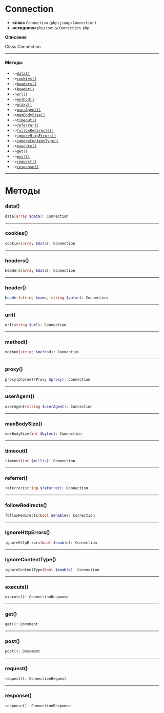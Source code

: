 # Connection

- **класс** `Connection` (`php\jsoup\Connection`)
- **исходники** `php/jsoup/Connection.php`

**Описание**

Class Connection

---

#### Методы

- `->`[`data()`](#method-data)
- `->`[`cookies()`](#method-cookies)
- `->`[`headers()`](#method-headers)
- `->`[`header()`](#method-header)
- `->`[`url()`](#method-url)
- `->`[`method()`](#method-method)
- `->`[`proxy()`](#method-proxy)
- `->`[`userAgent()`](#method-useragent)
- `->`[`maxBodySize()`](#method-maxbodysize)
- `->`[`timeout()`](#method-timeout)
- `->`[`referrer()`](#method-referrer)
- `->`[`followRedirects()`](#method-followredirects)
- `->`[`ignoreHttpErrors()`](#method-ignorehttperrors)
- `->`[`ignoreContentType()`](#method-ignorecontenttype)
- `->`[`execute()`](#method-execute)
- `->`[`get()`](#method-get)
- `->`[`post()`](#method-post)
- `->`[`request()`](#method-request)
- `->`[`response()`](#method-response)

---
# Методы

<a name="method-data"></a>

### data()
```php
data(array $data): Connection
```

---

<a name="method-cookies"></a>

### cookies()
```php
cookies(array $data): Connection
```

---

<a name="method-headers"></a>

### headers()
```php
headers(array $data): Connection
```

---

<a name="method-header"></a>

### header()
```php
header(string $name, string $value): Connection
```

---

<a name="method-url"></a>

### url()
```php
url(string $url): Connection
```

---

<a name="method-method"></a>

### method()
```php
method(string $method): Connection
```

---

<a name="method-proxy"></a>

### proxy()
```php
proxy(php\net\Proxy $proxy): Connection
```

---

<a name="method-useragent"></a>

### userAgent()
```php
userAgent(string $userAgent): Connection
```

---

<a name="method-maxbodysize"></a>

### maxBodySize()
```php
maxBodySize(int $bytes): Connection
```

---

<a name="method-timeout"></a>

### timeout()
```php
timeout(int $millis): Connection
```

---

<a name="method-referrer"></a>

### referrer()
```php
referrer(string $referrer): Connection
```

---

<a name="method-followredirects"></a>

### followRedirects()
```php
followRedirects(bool $enable): Connection
```

---

<a name="method-ignorehttperrors"></a>

### ignoreHttpErrors()
```php
ignoreHttpErrors(bool $enable): Connection
```

---

<a name="method-ignorecontenttype"></a>

### ignoreContentType()
```php
ignoreContentType(bool $enable): Connection
```

---

<a name="method-execute"></a>

### execute()
```php
execute(): ConnectionResponse
```

---

<a name="method-get"></a>

### get()
```php
get(): Document
```

---

<a name="method-post"></a>

### post()
```php
post(): Document
```

---

<a name="method-request"></a>

### request()
```php
request(): ConnectionRequest
```

---

<a name="method-response"></a>

### response()
```php
response(): ConnectionResponse
```